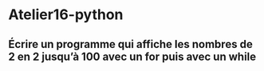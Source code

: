 # Atelier16-python
## Écrire un programme qui affiche les nombres de 2 en 2 jusqu’à 100 avec un for puis avec un while
